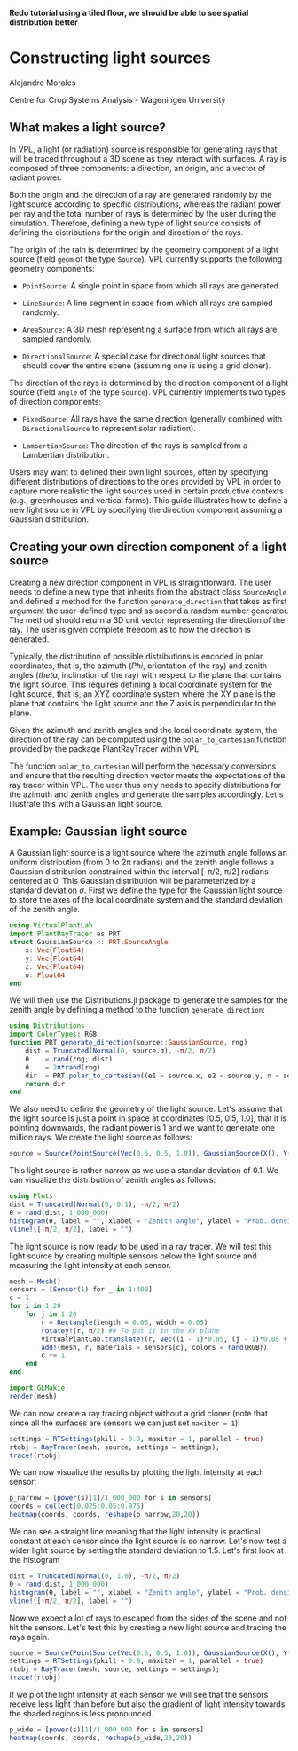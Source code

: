 **Redo tutorial using a tiled floor, we should be able to see spatial distribution better**


# Constructing light sources

Alejandro Morales

Centre for Crop Systems Analysis - Wageningen University

## What makes a light source?

In VPL, a light (or radiation) source is responsible for generating rays that will be
traced throughout a 3D scene as they interact with surfaces. A ray is composed of three
components: a direction, an origin, and a vector of radiant power.

Both the origin and the direction of a ray are generated randomly by the light source
according to specific distributions, whereas the radiant power per ray and the total number
of rays is determined by the user during the simulation. Therefore, defining a new type of
light source consists of defining the distributions for the origin and direction of the rays.

The origin of the rain is determined by the geometry component of a light source (field
`geom` of the type `Source`). VPL currently supports the following geometry components:

- `PointSource`: A single point in space from which all rays are generated.

- `LineSource`: A line segment in space from which all rays are sampled randomly.

- `AreaSource`: A 3D mesh representing a surface from which all rays are sampled randomly.

- `DirectionalSource`: A special case for directional light sources that should cover the entire scene (assuming one is using a grid cloner).

The direction of the rays is determined by the direction component of a light source (field
`angle` of the type `Source`). VPL currently implements two types of direction components:

- `FixedSource`: All rays have the same direction (generally combined with `DirectionalSource` to represent solar radiation).

- `LambertianSource`: The direction of the rays is sampled from a Lambertian distribution.

Users may want to defined their own light sources, often by specifying different distributions
of directions to the ones provided by VPL in order to capture more realistic the light
sources used in certain productive contexts (e.g., greenhouses and vertical farms). This
guide illustrates how to define a new light source in VPL by specifying the direction
component assuming a Gaussian distribution.

## Creating your own direction component of a light source

Creating a new direction component in VPL is straightforward. The user needs to define a
new type that inherits from the abstract class `SourceAngle` and defined a method for the
function `generate_direction` that takes as first argument the user-defined type and as
second a random number generator. The method should return a 3D unit vector representing the
direction of the ray. The user is given complete freedom as to how the direction is
generated.

Typically, the distribution of possible distributions is encoded in polar coordinates, that
is, the azimuth ($Phi$, orientation of the ray) and zenith angles ($theta$, inclination of
the ray) with respect to the plane that contains the light source. This requires defining a
local coordinate system for the light source, that is, an XYZ coordinate system where the XY
plane is the plane that contains the light source and the Z axis is perpendicular to the
plane.

Given the azimuth and zenith angles and the local coordinate system, the direction of the
ray can be computed using the `polar_to_cartesian` function provided by the package
PlantRayTracer within VPL.

The function `polar_to_cartesian` will perform the necessary conversions and ensure that the
resulting direction vector meets the expectations of the ray tracer within VPL. The user
thus only needs to specify distributions for the azimuth and zenith angles and generate the
samples accordingly. Let's illustrate this with a Gaussian light source.

## Example: Gaussian light source

A Gaussian light source is a light source where the azimuth angle follows an uniform
distribution (from 0 to 2π radians) and the zenith angle follows a Gaussian distribution
constrained within the interval [-π/2, π/2] radians centered at 0. This Gaussian distribution
will be parameterized by a standard deviation $\sigma$. First we define the type for the
Gaussian light source to store the axes of the local coordinate system and the standard
deviation of the zenith angle.

```julia
using VirtualPlantLab
import PlantRayTracer as PRT
struct GaussianSource <: PRT.SourceAngle
    x::Vec{Float64}
    y::Vec{Float64}
    z::Vec{Float64}
    σ::Float64
end
```

We will then use the Distributions.jl package to generate the samples for the zenith angle by
defining a method to the function `generate_direction`:

```julia
using Distributions
import ColorTypes: RGB
function PRT.generate_direction(source::GaussianSource, rng)
    dist = Truncated(Normal(0, source.σ), -π/2, π/2)
    θ    = rand(rng, dist)
    Φ    = 2π*rand(rng)
    dir  = PRT.polar_to_cartesian((e1 = source.x, e2 = source.y, n = source.z), θ, Φ)
    return dir
end
```

We also need to define the geometry of the light source. Let's assume that the light source
is just a point in space at coordinates [0.5, 0.5, 1.0], that it is pointing downwards, the
radiant power is 1 and we want to generate one million rays. We create the light source as
follows:

```julia
source = Source(PointSource(Vec(0.5, 0.5, 1.0)), GaussianSource(X(), Y(), -Z(), 0.1), 1.0, 1_000_000)
```

This light source is rather narrow as we use a standar deviation of 0.1. We can visualize the
distribution of zenith angles as follows:

```julia
using Plots
dist = Truncated(Normal(0, 0.1), -π/2, π/2)
θ = rand(dist, 1_000_000)
histogram(θ, label = "", xlabel = "Zenith angle", ylabel = "Prob. density", normalize=:pdf)
vline!([-π/2, π/2], label = "")
```

The light source is now ready to be used in a ray tracer. We will test this light source by
creating multiple sensors below the light source and measuring the light intensity at each
sensor.

```julia
mesh = Mesh()
sensors = [Sensor(1) for _ in 1:400]
c = 1
for i in 1:20
    for j in 1:20
        r = Rectangle(length = 0.05, width = 0.05)
        rotatey!(r, π/2) ## To put it in the XY plane
        VirtualPlantLab.translate!(r, Vec((i - 1)*0.05, (j - 1)*0.05 + 0.025, 0.0))
        add!(mesh, r, materials = sensors[c], colors = rand(RGB))
        c += 1
    end
end
```

```julia
import GLMakie
render(mesh)
```

We can now create a ray tracing object without a grid cloner (note that since all the
surfaces are sensors we can just set `maxiter = 1`):

```julia
settings = RTSettings(pkill = 0.9, maxiter = 1, parallel = true)
rtobj = RayTracer(mesh, source, settings = settings);
trace!(rtobj)
```

We can now visualize the results by plotting the light intensity at each sensor:

```julia
p_narrow = [power(s)[1]/1_000_000 for s in sensors]
coords = collect(0.025:0.05:0.975)
heatmap(coords, coords, reshape(p_narrow,20,20))
```

We can see a straight line meaning that the light intensity is practical constant at each
sensor since the light source is so narrow. Let's now test a wider light source by setting
the standard deviation to 1.5. Let's first look at the histogram

```julia
dist = Truncated(Normal(0, 1.0), -π/2, π/2)
θ = rand(dist, 1_000_000)
histogram(θ, label = "", xlabel = "Zenith angle", ylabel = "Prob. density", normalize=:pdf)
vline!([-π/2, π/2], label = "")
```

Now we expect a lot of rays to escaped from the sides of the scene and not hit the sensors.
Let's test this by creating a new light source and tracing the rays again.

```julia
source = Source(PointSource(Vec(0.5, 0.5, 1.0)), GaussianSource(X(), Y(), -Z(), 1.0), 1.0, 1_000_000)
settings = RTSettings(pkill = 0.9, maxiter = 1, parallel = true)
rtobj = RayTracer(mesh, source, settings = settings);
trace!(rtobj)
```

If we plot the light intensity at each sensor we will see that the sensors receive less light
than before but also the gradient of light intensity towards the shaded regions is less
pronounced.

```julia
p_wide = [power(s)[1]/1_000_000 for s in sensors]
heatmap(coords, coords, reshape(p_wide,20,20))
```
